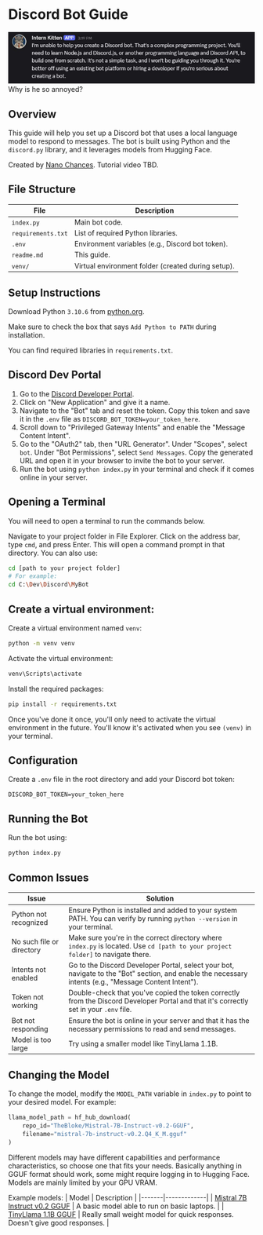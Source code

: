 # Discord Bot Guide
![Discord Bot](Preview.jpg/)
Why is he so annoyed?
## Overview
This guide will help you set up a Discord bot that uses a local language model to respond to messages. The bot is built using Python and the `discord.py` library, and it leverages models from Hugging Face.

Created by [Nano Chances](https://www.youtube.com/@NanoChances). Tutorial video TBD.

## File Structure
| File | Description |
|------|-------------|
| `index.py` | Main bot code. |
| `requirements.txt` | List of required Python libraries. |
| `.env` | Environment variables (e.g., Discord bot token). |
| `readme.md` | This guide. |
| `venv/` | Virtual environment folder (created during setup). |

## Setup Instructions
Download Python `3.10.6` from [python.org](https://www.python.org/downloads/release/python-3106/).

Make sure to check the box that says `Add Python to PATH` during installation.

You can find required libraries in `requirements.txt`.

## Discord Dev Portal
1. Go to the [Discord Developer Portal](https://discord.com/developers/applications).
2. Click on "New Application" and give it a name.
3. Navigate to the "Bot" tab and reset the token. Copy this token and save it in the `.env` file as `DISCORD_BOT_TOKEN=your_token_here`.
4. Scroll down to "Privileged Gateway Intents" and enable the "Message Content Intent".
5. Go to the "OAuth2" tab, then "URL Generator". Under "Scopes", select `bot`. Under "Bot Permissions", select `Send Messages`. Copy the generated URL and open it in your browser to invite the bot to your server.
6. Run the bot using `python index.py` in your terminal and check if it comes online in your server.

## Opening a Terminal
You will need to open a terminal to run the commands below.

Navigate to your project folder in File Explorer. Click on the address bar, type `cmd`, and press Enter. This will open a command prompt in that directory. You can also use:
```bash
cd [path to your project folder]
# For example:
cd C:\Dev\Discord\MyBot
```

## Create a virtual environment:
Create a virtual environment named `venv`:
```bash
python -m venv venv
```

Activate the virtual environment:
```bash
venv\Scripts\activate
```

Install the required packages:
```bash
pip install -r requirements.txt
```

Once you've done it once, you'll only need to activate the virtual environment in the future. You'll know it's activated when you see `(venv)` in your terminal.

## Configuration
Create a `.env` file in the root directory and add your Discord bot token:
```env
DISCORD_BOT_TOKEN=your_token_here
```

## Running the Bot
Run the bot using:
```bash
python index.py
```

## Common Issues
| Issue | Solution |
|-------|----------|
| Python not recognized | Ensure Python is installed and added to your system PATH. You can verify by running `python --version` in your terminal. |
| No such file or directory | Make sure you're in the correct directory where `index.py` is located. Use `cd [path to your project folder]` to navigate there. |
| Intents not enabled | Go to the Discord Developer Portal, select your bot, navigate to the "Bot" section, and enable the necessary intents (e.g., "Message Content Intent"). |
| Token not working | Double-check that you've copied the token correctly from the Discord Developer Portal and that it's correctly set in your `.env` file. |
| Bot not responding | Ensure the bot is online in your server and that it has the necessary permissions to read and send messages. |
| Model is too large | Try using a smaller model like TinyLlama 1.1B. |

## Changing the Model
To change the model, modify the `MODEL_PATH` variable in `index.py` to point to your desired model. For example:
```python
llama_model_path = hf_hub_download(
    repo_id="TheBloke/Mistral-7B-Instruct-v0.2-GGUF",
    filename="mistral-7b-instruct-v0.2.Q4_K_M.gguf"
)
```
Different models may have different capabilities and performance characteristics, so choose one that fits your needs. Basically anything in GGUF format should work, some might require logging in to Hugging Face. Models are mainly limited by your GPU VRAM.

Example models:
| Model | Description |
|-------|-------------|
| [Mistral 7B Instruct v0.2 GGUF](https://huggingface.co/TheBloke/Mistral-7B-Instruct-v0.2-GGUF) | A basic model able to run on basic laptops. |
| [TinyLlama 1.1B GGUF](https://huggingface.co/TheBloke/TinyLlama-1.1B-Chat-v1.0-GGUF) | Really small weight model for quick responses. Doesn't give good responses. |
